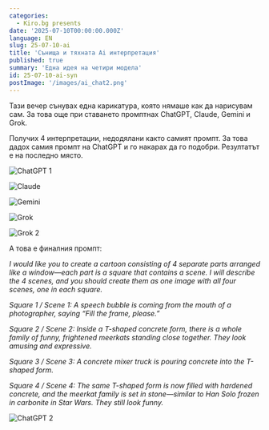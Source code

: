 ```yaml
---
categories:
  - Kiro.bg presents
date: '2025-07-10T00:00:00.000Z'
language: EN
slug: 25-07-10-ai
title: 'Сънища и тяхната Ai интерпретация'
published: true
summary: 'Една идея на четири модела'
id: 25-07-10-ai-syn
postImage: '/images/ai_chat2.png'
---
```


Тази вечер сънувах една карикатура, която нямаше как да нарисувам сам. За това още при ставането промптнах ChatGPT, Claude, Gemini и Grok.

Получих 4 интерпретации, недодялани както самият промпт. За това дадох самия промпт на ChatGPT и го накарах да го подобри. Резултатът е на последно място.

![ChatGPT 1]('/images/ai_chat1.png')

![Claude]('/images/claude.png')

![Gemini]('/images/gemini.png')

![Grok]('/images/grok1.jpg')

![Grok 2]('/images/grok2.jpg')

А това е финалния промпт:

_I would like you to create a cartoon consisting of 4 separate parts arranged like a window—each part is a square that contains a scene. I will describe the 4 scenes, and you should create them as one image with all four scenes, one in each square._

_Square 1 / Scene 1: A speech bubble is coming from the mouth of a photographer, saying “Fill the frame, please.”_

_Square 2 / Scene 2: Inside a T-shaped concrete form, there is a whole family of funny, frightened meerkats standing close together. They look amusing and expressive._

_Square 3 / Scene 3: A concrete mixer truck is pouring concrete into the T-shaped form._

_Square 4 / Scene 4: The same T-shaped form is now filled with hardened concrete, and the meerkat family is set in stone—similar to Han Solo frozen in carbonite in Star Wars. They still look funny._

![ChatGPT 2]('/images/ai_chat2.png')
